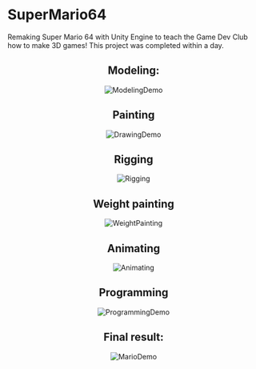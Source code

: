# SuperMario64
Remaking Super Mario 64 with Unity Engine to teach the Game Dev Club how to make 3D games! This project was completed within a day.

<div align = "center">

## Modeling:
![ModelingDemo](https://user-images.githubusercontent.com/38381290/224466029-d61a066b-79d0-4a35-923a-e9bd4e667b64.gif)

## Painting
![DrawingDemo](https://user-images.githubusercontent.com/38381290/224466022-47006303-8183-478b-9d9b-1071412c0c6a.gif)

## Rigging
![Rigging](https://user-images.githubusercontent.com/38381290/224466195-922a1260-377c-423c-82c4-e4bb6acfbbb7.gif)

## Weight painting
![WeightPainting](https://user-images.githubusercontent.com/38381290/224466203-1dd0ad6e-be70-42c3-8596-92cbf6508983.gif)

## Animating
![Animating](https://user-images.githubusercontent.com/38381290/224466209-c4458e96-e342-4a73-96eb-b9d0a1967a33.gif)

## Programming
![ProgrammingDemo](https://user-images.githubusercontent.com/38381290/224466030-5bfcfaee-24e9-4af5-8703-66724bac9b3d.gif)
  
  ## Final result:
![MarioDemo](https://user-images.githubusercontent.com/38381290/224466026-6d6c6e7c-d55f-4fbc-a33f-d2c1e121bdb3.gif)
  
</div>

